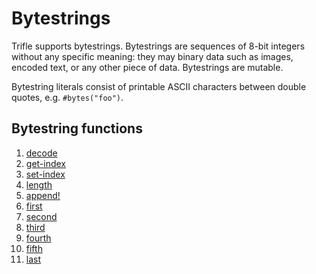 # Bytestrings

Trifle supports bytestrings. Bytestrings are sequences of 8-bit
integers without any specific meaning: they may binary data such as
images, encoded text, or any other piece of data. Bytestrings are
mutable.

Bytestring literals consist of printable ASCII characters between double
quotes, e.g. `#bytes("foo")`.

## Bytestring functions

1. [decode](Bytestrings-Decode.md)
2. [get-index](Sequences-GetIndex.md)
3. [set-index](Sequences-SetIndex.md)
4. [length](Sequences-Length.md)
5. [append!](Sequences-Append.md)
6. [first](Sequence-First.md)
7. [second](Sequences-Second.md)
8. [third](Sequences-Third.md)
9. [fourth](Sequences-Fourth.md)
10. [fifth](Sequences-Fifth.md)
11. [last](Sequences-Last.md)
